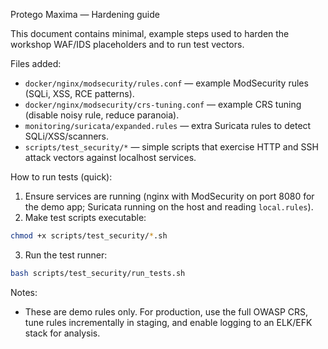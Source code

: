 Protego Maxima — Hardening guide

This document contains minimal, example steps used to harden the workshop WAF/IDS placeholders and to run test vectors.

Files added:
- `docker/nginx/modsecurity/rules.conf` — example ModSecurity rules (SQLi, XSS, RCE patterns).
- `docker/nginx/modsecurity/crs-tuning.conf` — example CRS tuning (disable noisy rule, reduce paranoia).
- `monitoring/suricata/expanded.rules` — extra Suricata rules to detect SQLi/XSS/scanners.
- `scripts/test_security/*` — simple scripts that exercise HTTP and SSH attack vectors against localhost services.

How to run tests (quick):

1. Ensure services are running (nginx with ModSecurity on port 8080 for the demo app; Suricata running on the host and reading `local.rules`).
2. Make test scripts executable:

```bash
chmod +x scripts/test_security/*.sh
```

3. Run the test runner:

```bash
bash scripts/test_security/run_tests.sh
```

Notes:
- These are demo rules only. For production, use the full OWASP CRS, tune rules incrementally in staging, and enable logging to an ELK/EFK stack for analysis.
